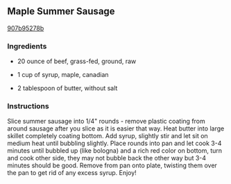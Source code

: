 ## Maple Summer Sausage

[907b95278b](http://www.food.com/recipe/maple-summer-sausage-231159)

### Ingredients

 - 20 ounce of beef, grass-fed, ground, raw

 - 1 cup of syrup, maple, canadian

 - 2 tablespoon of butter, without salt

### Instructions

Slice summer sausage into 1/4" rounds - remove plastic coating from around sausage after you slice as it is easier that way. Heat butter into large skillet completely coating bottom. Add syrup, slightly stir and let sit on medium heat until bubbling slightly. Place rounds into pan and let cook 3-4 minutes until bubbled up (like bologna) and a rich red color on bottom, turn and cook other side, they may not bubble back the other way but 3-4 minutes should be good. Remove from pan onto plate, twisting them over the pan to get rid of any excess syrup. Enjoy!